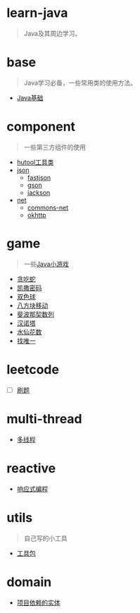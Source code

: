 # learn-java

> Java及其周边学习。

# base

> Java学习必备，一些常用类的使用方法。

- [Java基础](./base/README.md)

# component

> 一些第三方组件的使用

- [hutool工具类](./component/hutool/README.md)
- [json](./component/json/)
    - [fastjson](./component/json/fastjson/)
    - [gson](./component/json/gson/)
    - [jackson](./component/json/jackson/)
- [net](./component/net/)
    - [commons-net](./component/net/commons-net/)
    - [okhttp](./component/net/okhttp/)

# game

> 一些[Java小游戏](./game/README.md)

- [贪吃蛇](./game/src/main/java/com/zjw/GreedySnack/GreedySnackMain.java)
- [凯撒密码](./game/src/main/java/com/zjw/CaesarCipher.java)
- [双色球](./game/src/main/java/com/zjw/DoubleColorBall.java)
- [八方块移动](./game/src/main/java/com/zjw/EightPuzzle.java)
- [斐波那契数列](./game/src/main/java/com/zjw/FibonacciSequence.java)
- [汉诺塔](./game/src/main/java/com/zjw/HanoiTower.java)
- [水仙花数](./game/src/main/java/com/zjw/NarcissisticNumber.java)
- [找唯一](./game/src/main/java/com/zjw/OnlyOne.java)

# leetcode
- [ ] [刷题](./leetcode/)

# multi-thread

- [多线程](./multi-thread/README.md)

# reactive

- [响应式编程](./reactive/README.md)

# utils

> 自己写的小工具

- [工具包](./utils/)

# domain

- [项目依赖的实体](./domain/)
